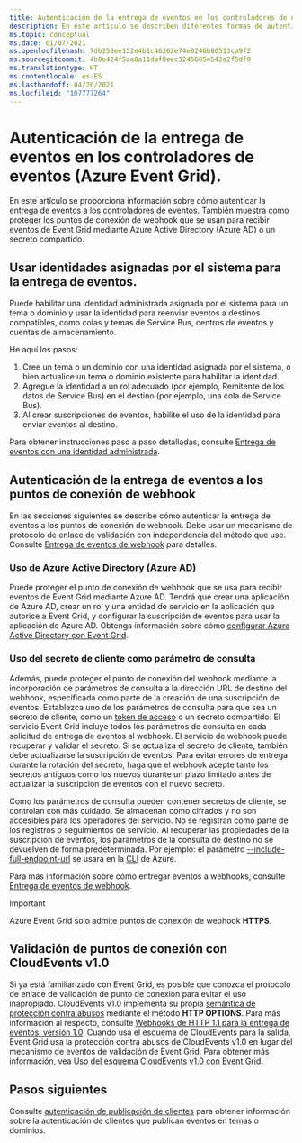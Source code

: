 ```yaml
---
title: Autenticación de la entrega de eventos en los controladores de eventos (Azure Event Grid).
description: En este artículo se describen diferentes formas de autenticar los controladores de eventos en Azure Event Grid.
ms.topic: conceptual
ms.date: 01/07/2021
ms.openlocfilehash: 7db258ee152e4b1c46362e74e0246b80513ca9f2
ms.sourcegitcommit: 4b0e424f5aa8a11daf0eec32456854542a2f5df0
ms.translationtype: HT
ms.contentlocale: es-ES
ms.lasthandoff: 04/20/2021
ms.locfileid: "107777264"
---
```

# <a name="authenticate-event-delivery-to-event-handlers-azure-event-grid"></a>Autenticación de la entrega de eventos en los controladores de eventos (Azure Event Grid).
En este artículo se proporciona información sobre cómo autenticar la entrega de eventos a los controladores de eventos. También muestra como proteger los puntos de conexión de webhook que se usan para recibir eventos de Event Grid mediante Azure Active Directory (Azure AD) o un secreto compartido.

## <a name="use-system-assigned-identities-for-event-delivery"></a>Usar identidades asignadas por el sistema para la entrega de eventos.
Puede habilitar una identidad administrada asignada por el sistema para un tema o dominio y usar la identidad para reenviar eventos a destinos compatibles, como colas y temas de Service Bus, centros de eventos y cuentas de almacenamiento.

He aquí los pasos: 

1. Cree un tema o un dominio con una identidad asignada por el sistema, o bien actualice un tema o dominio existente para habilitar la identidad. 
1. Agregue la identidad a un rol adecuado (por ejemplo, Remitente de los datos de Service Bus) en el destino (por ejemplo, una cola de Service Bus).
1. Al crear suscripciones de eventos, habilite el uso de la identidad para enviar eventos al destino. 

Para obtener instrucciones paso a paso detalladas, consulte [Entrega de eventos con una identidad administrada](managed-service-identity.md).


## <a name="authenticate-event-delivery-to-webhook-endpoints"></a>Autenticación de la entrega de eventos a los puntos de conexión de webhook
En las secciones siguientes se describe cómo autenticar la entrega de eventos a los puntos de conexión de webhook. Debe usar un mecanismo de protocolo de enlace de validación con independencia del método que use. Consulte [Entrega de eventos de webhook](webhook-event-delivery.md) para detalles. 


### <a name="using-azure-active-directory-azure-ad"></a>Uso de Azure Active Directory (Azure AD)
Puede proteger el punto de conexión de webhook que se usa para recibir eventos de Event Grid mediante Azure AD. Tendrá que crear una aplicación de Azure AD, crear un rol y una entidad de servicio en la aplicación que autorice a Event Grid, y configurar la suscripción de eventos para usar la aplicación de Azure AD. Obtenga información sobre cómo [configurar Azure Active Directory con Event Grid](secure-webhook-delivery.md).

### <a name="using-client-secret-as-a-query-parameter"></a>Uso del secreto de cliente como parámetro de consulta
Además, puede proteger el punto de conexión del webhook mediante la incorporación de parámetros de consulta a la dirección URL de destino del webhook, especificada como parte de la creación de una suscripción de eventos. Establezca uno de los parámetros de consulta para que sea un secreto de cliente, como un [token de acceso](https://en.wikipedia.org/wiki/Access_token) o un secreto compartido. El servicio Event Grid incluye todos los parámetros de consulta en cada solicitud de entrega de eventos al webhook. El servicio de webhook puede recuperar y validar el secreto. Si se actualiza el secreto de cliente, también debe actualizarse la suscripción de eventos. Para evitar errores de entrega durante la rotación del secreto, haga que el webhook acepte tanto los secretos antiguos como los nuevos durante un plazo limitado antes de actualizar la suscripción de eventos con el nuevo secreto. 

Como los parámetros de consulta pueden contener secretos de cliente, se controlan con más cuidado. Se almacenan como cifrados y no son accesibles para los operadores del servicio. No se registran como parte de los registros o seguimientos de servicio. Al recuperar las propiedades de la suscripción de eventos, los parámetros de la consulta de destino no se devuelven de forma predeterminada. Por ejemplo: el parámetro [--include-full-endpoint-url](/cli/azure/eventgrid/event-subscription#az_eventgrid_event_subscription_show) se usará en la [CLI](/cli/azure) de Azure.

Para más información sobre cómo entregar eventos a webhooks, consulte [Entrega de eventos de webhook](webhook-event-delivery.md).

> [!IMPORTANT]
> Azure Event Grid solo admite puntos de conexión de webhook **HTTPS**. 

## <a name="endpoint-validation-with-cloudevents-v10"></a>Validación de puntos de conexión con CloudEvents v1.0
Si ya está familiarizado con Event Grid, es posible que conozca el protocolo de enlace de validación de punto de conexión para evitar el uso inapropiado. CloudEvents v1.0 implementa su propia [semántica de protección contra abusos](webhook-event-delivery.md) mediante el método **HTTP OPTIONS**. Para más información al respecto, consulte [Webhooks de HTTP 1.1 para la entrega de eventos: versión 1.0](https://github.com/cloudevents/spec/blob/v1.0/http-webhook.md#4-abuse-protection). Cuando usa el esquema de CloudEvents para la salida, Event Grid usa la protección contra abusos de CloudEvents v1.0 en lugar del mecanismo de eventos de validación de Event Grid. Para obtener más información, vea [Uso del esquema CloudEvents v1.0 con Event Grid](cloudevents-schema.md). 


## <a name="next-steps"></a>Pasos siguientes
Consulte [autenticación de publicación de clientes](security-authenticate-publishing-clients.md) para obtener información sobre la autenticación de clientes que publican eventos en temas o dominios. 
